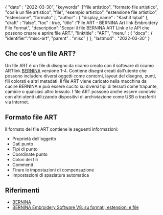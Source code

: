 {
  "date" : "2022-03-30",
  "keywords" :["file artistico", "formato file artistico", "cos'è un file artistico", "file", "esempio artistico", "estensione file artistico", "estensione", "formato" ],
  "author" : {
    "display_name" : "Kashif Iqbal"
},
  "draft" : "false",
  "toc" : true,
  "title" :"File ART - BERNINA Art link Embroidery File Format",
  "description":"Scopri il file BERNINA ART Link e le API che possono creare e aprire file ART.",
  "linktitle" : "ART",
  "menu" : {
    "docs" : {
      "identifier":"misc-art",
      "parent" : "misc"
}
},
  "lastmod" : "2022-03-30"
}

## Che cos'è un file ART?

Un file ART è un file di disegno da ricamo creato con il software di ricamo ARTlink [BERNINA](https://www.bernina.com/en-US/Home-United-States) versione 1-4. Contiene disegni creati dall'utente che possono includere diversi oggetti come contorni, layout del disegno, punti, fili colorati e altri metadati. Il file ART viene caricato nella macchina da cucire BERNINA e può essere cucito su diversi tipi di tessuti come trapunte, camicie o qualsiasi altro tessuto. I file ART possono anche essere condivisi con altri utenti utilizzando dispositivi di archiviazione come USB o trasferiti via Internet.

## Formato file ART

Il formato del file ART contiene le seguenti informazioni:

* Proprietà dell'oggetto
* Dati punto
* Tipi di punto
* Coordinate punto
* Colori dei fili
* Commenti
* Tirare le impostazioni di compensazione
* Impostazioni di spaziatura automatica

## Riferimenti

* [BERNINA](https://www.bernina.com/en-US/Home-United-Stati)
* [BERNINA Embroidery Software V8: su formati, estensioni e file](https://blog.bernina.com/en/2019/07/lesson-14-bernina-embroidery-software-v8/)

